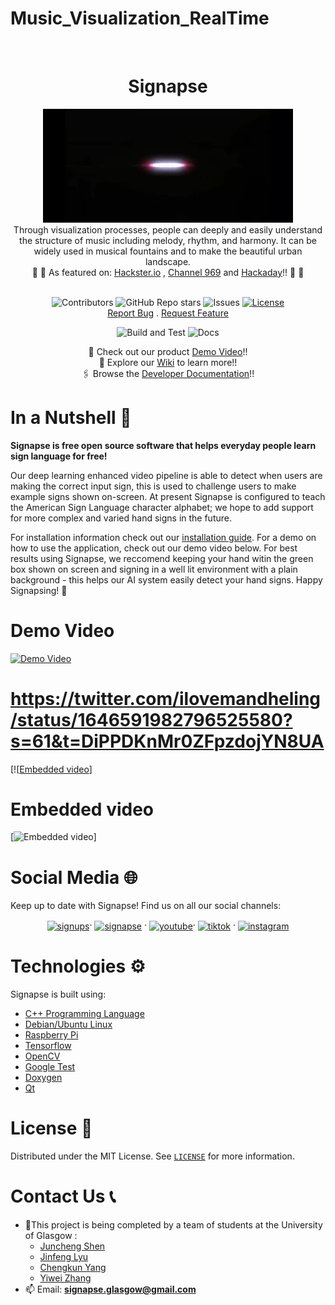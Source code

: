 # Music_Visualization_RealTime



<!-- PROJECT LOGO -->
<br />
<div align="center">
   <h1 align="center">Signapse</h1>
 <img src="https://github.com/ShenJuncheng/Music_Visualization_RealTime/blob/master/images/logo.png" alt="logo" width="400" div al ign=center />
 </br>
 Through visualization processes, people can deeply and easily understand the structure of music including melody, rhythm, and harmony. It can be widely used in musical fountains and to make the beautiful urban landscape.
 </br>
 📰 🤩 As featured on: 
    <a href="https://www.hackster.io/news/signapse-aims-to-turn-a-raspberry-pi-into-an-artificially-intelligent-tutor-for-sign-language-ec1a08d0fc36"> Hackster.io</a> ,
    <a href="https://channel969.com/signapse-goals-to-flip-a-raspberry-pi-into-an-artificially-clever-tutor-for-signal-language/"> Channel 969</a> 
   and <a href="https://hackaday.com/2022/04/30/learn-sign-language-using-machine-vision/#comments"> Hackaday</a>!! 🤩 📰
 </br>
 </br>

![Contributors](https://img.shields.io/github/contributors/albanjoseph/Signapse?style=for-the-badge)
![GitHub Repo stars](https://img.shields.io/github/stars/albanjoseph/Signapse?style=for-the-badge)
![Issues](https://img.shields.io/github/issues-raw/albanjoseph/Signapse?style=for-the-badge)
[![License](https://img.shields.io/github/license/albanjoseph/Signapse?style=for-the-badge)](https://github.com/ShenJuncheng/Music_Visualization_RealTime/blob/master/LICENSE)
<br />
<a href="https://github.com/albanjoseph/Signapse/issues">Report Bug</a>
.
<a href="https://github.com/albanjoseph/Signapse/issues">Request Feature</a>
<br />

![Build and Test](https://github.com/albanjoseph/Signapse/actions/workflows/cmake_build.yml/badge.svg?branch=dev&event=push)
![Docs](https://github.com/albanjoseph/Signapse/actions/workflows/docs.yml/badge.svg)

  <p align="center">
    🎥 Check out our product
    <a href="https://www.youtube.com/watch?v=wkhXxTbKkyo&ab_channel=Signapse"> Demo Video</a>!!
    <br />
    📜 Explore our 
    <a href="https://github.com/ShenJuncheng/Music_Visualization_RealTime/wiki"> Wiki</a> to learn more!!
    <br />
    🖇️ Browse the 
    <a href="https://albanjoseph.github.io/Signapse/html/annotated.html"> Developer Documentation</a>!! 
  </p>
</p>
</div>
<h3 align="left"></h3>



# In a Nutshell 🌰

**Signapse is free open source software that helps everyday people learn sign language for free!​**

Our deep learning enhanced video pipeline is able to detect when users are making the correct input sign, this is used to challenge users to make example signs shown on-screen. At present Signapse is configured to teach the American Sign Language character alphabet; we hope to add support for more complex and varied hand signs in the future.

For installation information check out our [installation guide](https://github.com/albanjoseph/Signapse/wiki/2.-Installation-Guide). For a demo on how to use the application, check out our demo video below. For best results using Signapse, we reccomend keeping your hand witin the green box shown on screen and signing in a well lit environment with a plain background - this helps our AI system easily detect your hand signs. Happy Signapsing! 🥳


# Demo Video
[![Demo Video](https://github.com/ShenJuncheng/Music_Visualization_RealTime/blob/master/draft/b4c7v-il3xi.gif)](https://twitter.com/ilovemandheling/status/1646591982796525580?s=61&t=DiPPDKnMr0ZFpzdojYN8UA)
# https://twitter.com/ilovemandheling/status/1646591982796525580?s=61&t=DiPPDKnMr0ZFpzdojYN8UA
[![[Embedded video](https://twitter.com/ilovemandheling/status/1646591982796525580?s=61&t=DiPPDKnMr0ZFpzdojYN8UA)]

# Embedded video
[![Embedded video](https://github.com/ShenJuncheng/Music_Visualization_RealTime/blob/master/draft/Embedded-video.gif)]


# Social Media 🌐
Keep up to date with Signapse! Find us on all our social channels:
</br>

<p align="center">
<a href="https://twitter.com/GU_Signapse" target="blank"><img align="center" src="https://raw.githubusercontent.com/rahuldkjain/github-profile-readme-generator/master/src/images/icons/Social/twitter.svg" alt="signups" height="150" width="100" /></a>·
<a href="https://www.facebook.com/Signapse-125793226671815" target="blank"><img align="center" src="https://raw.githubusercontent.com/rahuldkjain/github-profile-readme-generator/master/src/images/icons/Social/facebook.svg" alt="signapse" height="150" width="100" /></a> ·
<!-- <a href="https://instagram.com/insta" target="blank"><img align="center" src="https://raw.githubusercontent.com/rahuldkjain/github-profile-readme-generator/master/src/images/icons/Social/instagram.svg" alt="insta" height="30" width="40" /></a> -->
<a href="https://www.youtube.com/channel/UCh2uG2pYoSloEU0IFeqDQMA" target="blank"><img align="center" src="https://raw.githubusercontent.com/rahuldkjain/github-profile-readme-generator/master/src/images/icons/Social/youtube.svg" alt="youtube" height="150" width="100"  /></a>·
<a href="https://www.tiktok.com/@GU_signapse" target="blank"><img align="center" src="https://upload.wikimedia.org/wikipedia/en/a/a9/TikTok_logo.svg" alt="tiktok" height="150" width="150" /></a> ·
   <a href="https://www.instagram.com/gu_signapse" target="blank"><img align="center" src="https://upload.wikimedia.org/wikipedia/commons/thumb/e/e7/Instagram_logo_2016.svg/1024px-Instagram_logo_2016.svg.png" alt="instagram" height="100" width="100" /></a> 

</p>

# Technologies ⚙️
Signapse is built using:
- [C++ Programming Language](https://www.cplusplus.com/)
- [Debian/Ubuntu Linux](https://www.linux.org/)
- [Raspberry Pi](https://www.raspberrypi.org)
- [Tensorflow](https://www.tensorflow.org/)
- [OpenCV](https://opencv.org/)
- [Google Test](https://github.com/google/googletest)
- [Doxygen](https://www.doxygen.nl/index.html)
- [Qt](https://www.qt.io/)

<!-- LICENSE -->

# License 📰

Distributed under the MIT License. See [`LICENSE`](https://github.com/ShenJuncheng/Music_Visualization_RealTime/blob/master/LICENSE) for more information.




# Contact Us 📞
- 🔭This project is being completed by a team of students at the University of Glasgow :
    * [Juncheng Shen](https://github.com/ShenJuncheng)
    * [Jinfeng Lyu](https://github.com/Jinfeng-Lyu)
    * [Chengkun Yang](https://github.com/YANGCHENGKUN-designer)
    * [Yiwei Zhang](https://github.com/testingforforrwhat)
- 📫 Email: **signapse.glasgow@gmail.com**
